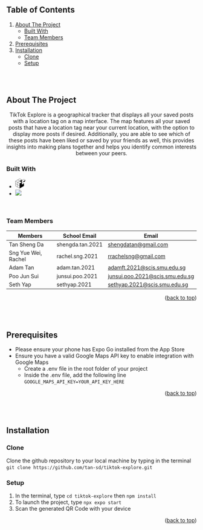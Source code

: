 <a id="readme-top"></a>
<!-- TABLE OF CONTENTS -->
## Table of Contents
  <ol>
    <li>
      <a href="#about-the-project">About The Project</a>
      <ul>
        <li><a href="#built-with">Built With</a></li>
        <li><a href="#team-members">Team Members</a></li>
      </ul>
    </li>
    <li>
      <a href="#prerequisites">Prerequisites</a>
    </li>
    <li>
      <a href="#installation">Installation</a>
    <ul>
      <li><a href="#clone">Clone</a></li>
      <li><a href="#setup">Setup</a></li>
    </ul>
    </li>
  </ol>

<br/>
<br/>

## About The Project

<p align=center>
   TikTok Explore is a geographical tracker that displays all your saved posts with a location tag on a map interface. The map features all your saved posts that have a location tag near your current location, with the option to display more posts if desired. Additionally, you are able to see which of these posts have been liked or saved by your friends as well, this provides insights into making plans together and helps you identify common interests between your peers.

</p>

### Built With

* <a href="https://docs.expo.dev/"><img width="26px" src="./assets/favicon.png"/></a>
* <a href="https://docs.pmnd.rs/react-three-fiber/getting-started/introduction.org/"><img src="https://cdn.jsdelivr.net/gh/devicons/devicon/icons/react/react-original.svg" width="26px"></a>

<br/>

### Team Members

| Members               | School Email     | Email                           |
| --------------------- | ---------------- | ------------------------------- |
| Tan Sheng Da                   | shengda.tan.2021 | shengdatan@gmail.com            |
| Sng Yue Wei, Rachel            | rachel.sng.2021  | rrachelsng@gmail.com    |
| Adam Tan          | adam.tan.2021  |  adamft.2021@scis.smu.edu.sg   |
| Poo Jun Sui            | junsui.poo.2021  | junsui.poo.2021@scis.smu.edu.sg   |
| Seth Yap | sethyap.2021 | sethyap.2021@scis.smu.edu.sg |

<p align="right">(<a href="#readme-top">back to top</a>)</p>

<br/>
<br/>

## Prerequisites
* Please ensure your phone has Expo Go installed from the App Store
* Ensure you have a valid Google Maps API key to enable integration with Google Maps
  * Create a .env file in the root folder of your project
  * Inside the .env file, add the following line `GOOGLE_MAPS_API_KEY=YOUR_API_KEY_HERE`

<p align="right">(<a href="#readme-top">back to top</a>)</p>

<br/>
<br/>

## Installation

### Clone
Clone the github repository to your local machine by typing in the terminal `git clone https://github.com/tan-sd/tiktok-explore.git`

### Setup
1. In the terminal, type `cd tiktok-explore` then `npm install`
2. To launch the project, type `npx expo start`
3. Scan the generated QR Code with your device

<p align="right">(<a href="#readme-top">back to top</a>)</p>
